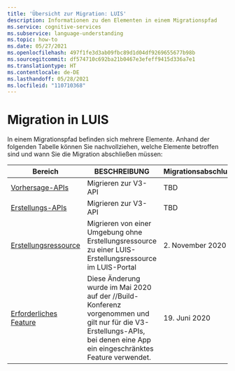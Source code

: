 ```yaml
---
title: 'Übersicht zur Migration: LUIS'
description: Informationen zu den Elementen in einem Migrationspfad
ms.service: cognitive-services
ms.subservice: language-understanding
ms.topic: how-to
ms.date: 05/27/2021
ms.openlocfilehash: 497f1fe3d3ab09fbc89d1d04df9269655677b98b
ms.sourcegitcommit: df574710c692ba21b0467e3efeff9415d336a7e1
ms.translationtype: HT
ms.contentlocale: de-DE
ms.lasthandoff: 05/28/2021
ms.locfileid: "110710368"
---
```

# <a name="migration-in-luis"></a>Migration in LUIS

In einem Migrationspfad befinden sich mehrere Elemente. Anhand der folgenden Tabelle können Sie nachvollziehen, welche Elemente betroffen sind und wann Sie die Migration abschließen müssen:

|Bereich|BESCHREIBUNG|Migrationsabschlussdatum|
|--|--|--|
|[Vorhersage-APIs](luis-migration-api-v3.md)|Migrieren zur V3-API|TBD|
|[Erstellungs-APIs](luis-migration-authoring-entities.md)|Migrieren zur V3-API|TBD|
|[Erstellungsressource](luis-migration-authoring.md)|Migrieren von einer Umgebung ohne Erstellungsressource zu einer LUIS-Erstellungsressource im LUIS-Portal|2\. November 2020 |
|[Erforderliches Feature](luis-migration-authoring-entities.md#api-change-constraint-replaced-with-required-feature)|Diese Änderung wurde im Mai 2020 auf der //Build-Konferenz vorgenommen und gilt nur für die V3-Erstellungs-APIs, bei denen eine App ein eingeschränktes Feature verwendet.|19. Juni 2020|
